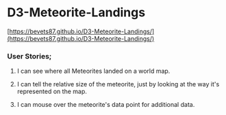 # D3-Meteorite-Landings
[https://bevets87.github.io/D3-Meteorite-Landings/](https://bevets87.github.io/D3-Meteorite-Landings/)

### User Stories;

1. I can see where all Meteorites landed on a world map.

2. I can tell the relative size of the meteorite, just by looking at the way it's represented on the map.

3. I can mouse over the meteorite's data point for additional data.
